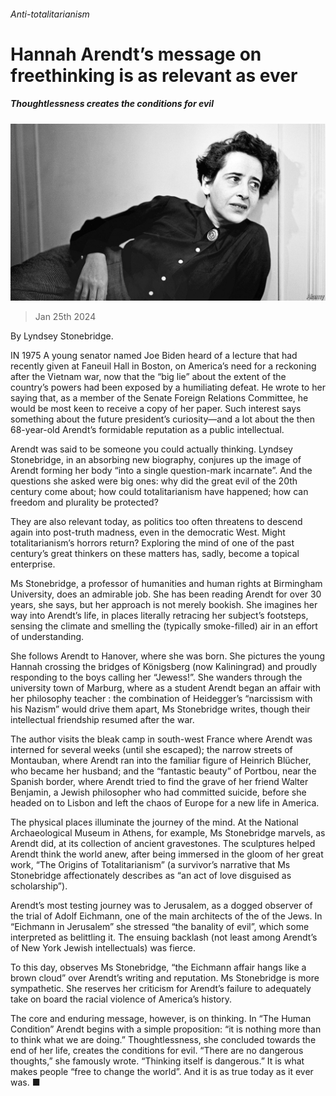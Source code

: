 ###### Anti-totalitarianism

# Hannah Arendt’s message on freethinking is as relevant as ever 

##### Thoughtlessness creates the conditions for evil 

![image](images/20240127_CUP004.jpg) 

> Jan 25th 2024 

By Lyndsey Stonebridge. 

IN 1975 A young senator named Joe Biden heard of a lecture that  had recently given at Faneuil Hall in Boston, on America’s need for a reckoning after the Vietnam war, now that the “big lie” about the extent of the country’s powers had been exposed by a humiliating defeat. He wrote to her saying that, as a member of the Senate Foreign Relations Committee, he would be most keen to receive a copy of her paper. Such interest says something about the future president’s curiosity—and a lot about the then 68-year-old Arendt’s formidable reputation as a public intellectual. 

Arendt was said to be someone you could actually  thinking. Lyndsey Stonebridge, in an absorbing new biography, conjures up the image of Arendt forming her body “into a single question-mark incarnate”. And the questions she asked were big ones: why did the great evil of the 20th century come about; how could totalitarianism have happened; how can freedom and plurality be protected?

They are also relevant today, as politics too often threatens to descend again into post-truth madness, even in the democratic West. Might totalitarianism’s horrors return? Exploring the mind of one of the past century’s great thinkers on these matters has, sadly, become a topical enterprise.

Ms Stonebridge, a professor of humanities and human rights at Birmingham University, does an admirable job. She has been reading Arendt for over 30 years, she says, but her approach is not merely bookish. She imagines her way into Arendt’s life, in places literally retracing her subject’s footsteps, sensing the climate and smelling the (typically smoke-filled) air in an effort of understanding. 

She follows Arendt to Hanover, where she was born. She pictures the young Hannah crossing the bridges of Königsberg (now Kaliningrad) and proudly responding to the boys calling her “Jewess!”. She wanders through the university town of Marburg, where as a student Arendt began an affair with her philosophy teacher : the combination of Heidegger’s “narcissism with his Nazism” would drive them apart, Ms Stonebridge writes, though their intellectual friendship resumed after the war. 

The author visits the bleak camp in south-west France where Arendt was interned for several weeks (until she escaped); the narrow streets of Montauban, where Arendt ran into the familiar figure of Heinrich Blücher, who became her husband; and the “fantastic beauty” of Portbou, near the Spanish border, where Arendt tried to find the grave of her friend Walter Benjamin, a Jewish philosopher who had committed suicide, before she headed on to Lisbon and left the chaos of Europe for a new life in America. 

The physical places illuminate the journey of the mind. At the National Archaeological Museum in Athens, for example, Ms Stonebridge marvels, as Arendt did, at its collection of ancient gravestones. The sculptures helped Arendt think the world anew, after being immersed in the gloom of her great work, “The Origins of Totalitarianism” (a survivor’s narrative that Ms Stonebridge affectionately describes as “an act of love disguised as scholarship”). 

Arendt’s most testing journey was to Jerusalem, as a dogged observer of the trial of Adolf Eichmann, one of the main architects of the  of the Jews. In “Eichmann in Jerusalem” she stressed “the banality of evil”, which some interpreted as belittling it. The ensuing backlash (not least among Arendt’s  of New York Jewish intellectuals) was fierce. 

To this day, observes Ms Stonebridge, “the Eichmann affair hangs like a brown cloud” over Arendt’s writing and reputation. Ms Stonebridge is more sympathetic. She reserves her criticism for Arendt’s failure to adequately take on board the racial violence of America’s history. 

The core and enduring message, however, is on thinking. In “The Human Condition” Arendt begins with a simple proposition: “it is nothing more than to think what we are doing.” Thoughtlessness, she concluded towards the end of her life, creates the conditions for evil. “There are no dangerous thoughts,” she famously wrote. “Thinking itself is dangerous.” It is what makes people “free to change the world”. And it is as true today as it ever was. ■


